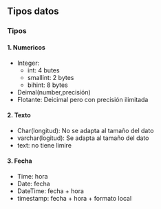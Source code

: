 ## Tipos datos
### Tipos
#### 1. Numericos
- Integer:
    - int: 4 butes
    - smallint: 2 bytes
    - bihint: 8 bytes
- Deimal(number,precisión)
- Flotante: Deicimal pero con precisión ilimitada
#### 2. Texto
- Char(longitud): No se adapta al tamaño del dato
- varchar(logitud): Se adapta al tamaño del dato
- text: no tiene limire
#### 3. Fecha
- Time: hora
- Date: fecha
- DateTime: fecha + hora
- timestamp: fecha + hora + formato local